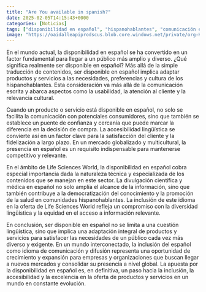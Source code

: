 ```yaml
---
title: "Are You available in spanish?"
date: 2025-02-05T14:15:43+0000
categories: [Noticias]
tags: ["disponibilidad en español", "hispanohablantes", "comunicación escrita", "accesibilidad lingüística", "Life Sciences World", "divulgación científica", "democratización del conocimiento"]
image: "https://oaidalleapiprodscus.blob.core.windows.net/private/org-HKmKxpuNw3Y88lm4EBrIPq0n/user-ZwiCXOggLL8ZNNKE2g7rXFmV/img-DTVgR4kLjxOaYv9qZFD9OV9z.png?st=2025-02-05T13%3A15%3A42Z&se=2025-02-05T15%3A15%3A42Z&sp=r&sv=2024-08-04&sr=b&rscd=inline&rsct=image/png&skoid=d505667d-d6c1-4a0a-bac7-5c84a87759f8&sktid=a48cca56-e6da-484e-a814-9c849652bcb3&skt=2025-02-05T00%3A42%3A13Z&ske=2025-02-06T00%3A42%3A13Z&sks=b&skv=2024-08-04&sig=xjThS4fRsGv9m8FeXIs4jwpsKHjebQBT3m6s85cQxbE%3D"
---
```


En el mundo actual, la disponibilidad en español se ha convertido en un factor fundamental para llegar a un público más amplio y diverso. ¿Qué significa realmente ser disponible en español? Más allá de la simple traducción de contenidos, ser disponible en español implica adaptar productos y servicios a las necesidades, preferencias y cultura de los hispanohablantes. Esta consideración va más allá de la comunicación escrita y abarca aspectos como la usabilidad, la atención al cliente y la relevancia cultural.

Cuando un producto o servicio está disponible en español, no solo se facilita la comunicación con potenciales consumidores, sino que también se establece un puente de confianza y cercanía que puede marcar la diferencia en la decisión de compra. La accesibilidad lingüística se convierte así en un factor clave para la satisfacción del cliente y la fidelización a largo plazo. En un mercado globalizado y multicultural, la presencia en español es un requisito indispensable para mantenerse competitivo y relevante.

En el ámbito de Life Sciences World, la disponibilidad en español cobra especial importancia dada la naturaleza técnica y especializada de los contenidos que se manejan en este sector. La divulgación científica y médica en español no solo amplía el alcance de la información, sino que también contribuye a la democratización del conocimiento y la promoción de la salud en comunidades hispanohablantes. La inclusión de este idioma en la oferta de Life Sciences World refleja un compromiso con la diversidad lingüística y la equidad en el acceso a información relevante.

En conclusión, ser disponible en español no se limita a una cuestión lingüística, sino que implica una adaptación integral de productos y servicios para satisfacer las necesidades de un público cada vez más diverso y exigente. En un mundo interconectado, la inclusión del español como idioma de comunicación y difusión representa una oportunidad de crecimiento y expansión para empresas y organizaciones que buscan llegar a nuevos mercados y consolidar su presencia a nivel global. La apuesta por la disponibilidad en español es, en definitiva, un paso hacia la inclusión, la accesibilidad y la excelencia en la oferta de productos y servicios en un mundo en constante evolución.
    